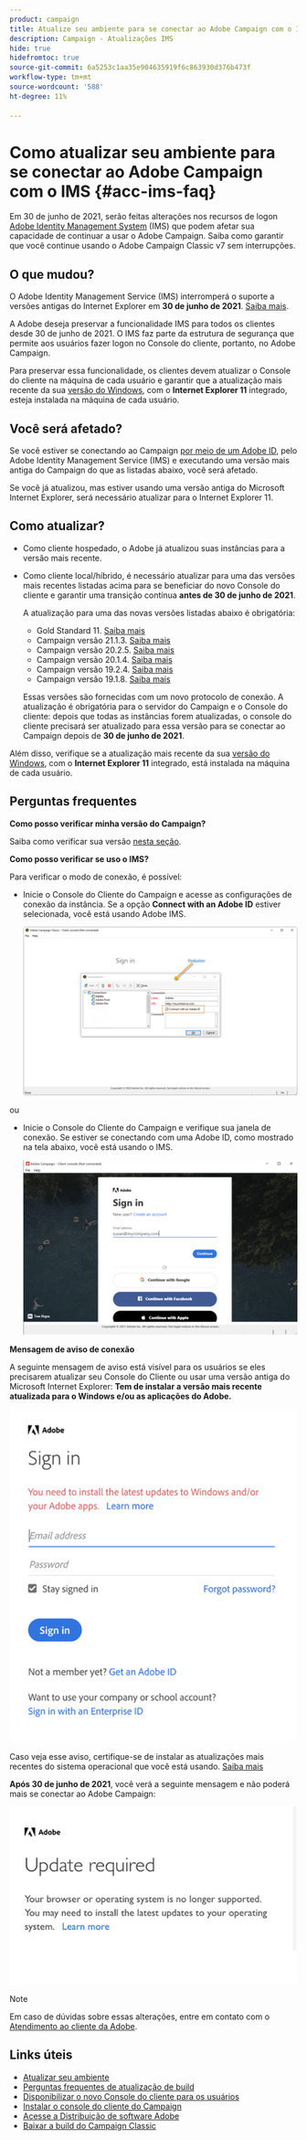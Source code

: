 ```yaml
---
product: campaign
title: Atualize seu ambiente para se conectar ao Adobe Campaign com o IMS
description: Campaign - Atualizações IMS
hide: true
hidefromtoc: true
source-git-commit: 6a5253c1aa35e904635919f6c863930d376b473f
workflow-type: tm+mt
source-wordcount: '588'
ht-degree: 11%

---
```


# Como atualizar seu ambiente para se conectar ao Adobe Campaign com o IMS {#acc-ims-faq}

Em 30 de junho de 2021, serão feitas alterações nos recursos de logon [Adobe Identity Management System](https://helpx.adobe.com/br/enterprise/using/identity.html) (IMS) que podem afetar sua capacidade de continuar a usar o Adobe Campaign. Saiba como garantir que você continue usando o Adobe Campaign Classic v7 sem interrupções.

## O que mudou?

O Adobe Identity Management Service (IMS) interromperá o suporte a versões antigas do Internet Explorer em **30 de junho de 2021**. [Saiba mais](https://helpx.adobe.com/x-productkb/global/update-operating-system-and-browser.html).

A Adobe deseja preservar a funcionalidade IMS para todos os clientes desde 30 de junho de 2021. O IMS faz parte da estrutura de segurança que permite aos usuários fazer logon no Console do cliente, portanto, no Adobe Campaign.

Para preservar essa funcionalidade, os clientes devem atualizar o Console do cliente na máquina de cada usuário e garantir que a atualização mais recente da sua [versão do Windows](../rn/using/compatibility-matrix.md#ClientConsoleoperatingsystems), com o **Internet Explorer 11** integrado, esteja instalada na máquina de cada usuário.

## Você será afetado?

Se você estiver se conectando ao Campaign [por meio de um Adobe ID](../integrations/using/about-adobe-id.md), pelo Adobe Identity Management Service (IMS) e executando uma versão mais antiga do Campaign do que as listadas abaixo, você será afetado.

Se você já atualizou, mas estiver usando uma versão antiga do Microsoft Internet Explorer, será necessário atualizar para o Internet Explorer 11.

## Como atualizar?

* Como cliente hospedado, o Adobe já atualizou suas instâncias para a versão mais recente.

* Como cliente local/híbrido, é necessário atualizar para uma das versões mais recentes listadas acima para se beneficiar do novo Console do cliente e garantir uma transição contínua **antes de 30 de junho de 2021**.

   A atualização para uma das novas versões listadas abaixo é obrigatória:

   * Gold Standard 11. [Saiba mais](../rn/using/gold-standard.md)
   * Campaign versão 21.1.3. [Saiba mais](../rn/using/latest-release.md)
   * Campaign versão 20.2.5. [Saiba mais](../rn/using/release--20-2.md)
   * Campaign versão 20.1.4. [Saiba mais](../rn/using/release--20-1.md)
   * Campaign versão 19.2.4. [Saiba mais](../rn/using/release--19-2.md)
   * Campaign versão 19.1.8. [Saiba mais](../rn/using/release--19-1.md)

   Essas versões são fornecidas com um novo protocolo de conexão. A atualização é obrigatória para o servidor do Campaign e o Console do cliente: depois que todas as instâncias forem atualizadas, o console do cliente precisará ser atualizado para essa versão para se conectar ao Campaign depois de **30 de junho de 2021**.

Além disso, verifique se a atualização mais recente da sua [versão do Windows](../rn/using/compatibility-matrix.md#ClientConsoleoperatingsystems), com o **Internet Explorer 11** integrado, está instalada na máquina de cada usuário.

## Perguntas frequentes

**Como posso verificar minha versão do Campaign?**

Saiba como verificar sua versão [nesta seção](../platform/using/launching-adobe-campaign.md#getting-your-campaign-version).


**Como posso verificar se uso o IMS?**

Para verificar o modo de conexão, é possível:

* Inicie o Console do Cliente do Campaign e acesse as configurações de conexão da instância. Se a opção **Connect with an Adobe ID** estiver selecionada, você está usando Adobe IMS.

   ![](../integrations/using/assets/ims_1.png)

ou

* Inicie o Console do Cliente do Campaign e verifique sua janela de conexão. Se estiver se conectando com uma Adobe ID, como mostrado na tela abaixo, você está usando o IMS.

   ![](../integrations/using/assets/adobeID.png)

**Mensagem de aviso de conexão**

A seguinte mensagem de aviso está visível para os usuários se eles precisarem atualizar seu Console do Cliente ou usar uma versão antiga do Microsoft Internet Explorer: **Tem de instalar a versão mais recente atualizada para o Windows e/ou as aplicações do Adobe.**

![](../integrations/using/assets/do-not-localize/errorMsg.png)

Caso veja esse aviso, certifique-se de instalar as atualizações mais recentes do sistema operacional que você está usando. [Saiba mais](https://helpx.adobe.com/x-productkb/global/update-operating-system-and-browser.html)

**Após 30 de junho de 2021**, você verá a seguinte mensagem e não poderá mais se conectar ao Adobe Campaign:

![](../integrations/using/assets/do-not-localize/errorUpdateReq.png)

>[!NOTE]
>
>Em caso de dúvidas sobre essas alterações, entre em contato com o [Atendimento ao cliente da Adobe](https://helpx.adobe.com/br/enterprise/admin-guide.html/enterprise/using/support-for-experience-cloud.ug.html).


## Links úteis

* [Atualizar seu ambiente](../production/using/build-upgrade.md)
* [Perguntas frequentes de atualização de build](../platform/using/faq-build-upgrade.md)
* [Disponibilizar o novo Console do cliente para os usuários](../installation/using/client-console-availability-for-windows.md)
* [Instalar o console do cliente do Campaign](../installation/using/installing-the-client-console.md)
* [Acesse a Distribuição de software Adobe](https://experienceleague.adobe.com/docs/experience-cloud/software-distribution/home.html?lang=en)
* [Baixar a build do Campaign Classic](https://experience.adobe.com/#/downloads/content/software-distribution/en/campaign.html)